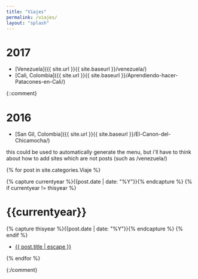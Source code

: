 ```yaml
---
title: "Viajes"
permalink: /viajes/ 
layout: "splash"
---
```


# 2017

- [Venezuela]({{ site.url }}{{ site.baseurl }}/venezuela/)
- [Cali, Colombia]({{ site.url }}{{ site.baseurl }}/Aprendiendo-hacer-Patacones-en-Cali/)


{::comment}
# 2016

- [San Gil, Colombia]({{ site.url }}{{ site.baseurl }}/El-Canon-del-Chicamocha/)




this could be used to automatically generate the menu, but i'll have to think about how to add sites which are not posts (such as /venezuela/)

{% for post in site.categories.Viaje %}
  <p>
    {% capture currentyear %}{{post.date | date: "%Y"}}{% endcapture %}
    {% if currentyear != thisyear %}
      <h1>{{currentyear}}</h1>
      {% capture thisyear %}{{post.date | date: "%Y"}}{% endcapture %}
    {% endif %}
  </p>
  <ul>
    <li>
      <p>
        <a class="post-link" href="{{ post.url | prepend: site.baseurl }}">{{ post.title | escape }}
        </a>
      </p>
    </li>
  </ul>
{% endfor %}

{:/comment}